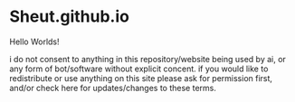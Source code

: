 # Sheut.github.io

Hello Worlds!

i do not consent to anything in this repository/website being used by ai, or any form of bot/software without explicit concent.
if you would like to redistribute or use anything on this site please ask for permission first, and/or check here for updates/changes to these terms.
